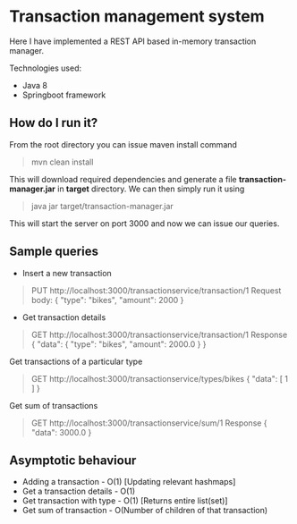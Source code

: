 # Transaction management system

Here I have implemented a REST API based in-memory transaction manager.

Technologies used:
- Java 8
- Springboot framework

## How do I run it?
From the root directory you can issue maven install command
> mvn clean install

This will download required dependencies and generate a file **transaction-manager.jar** in **target** directory. 
We can then simply run it using
> java jar target/transaction-manager.jar

This will start the server on port 3000 and now we can issue our queries.

## Sample queries
- Insert a new transaction
> PUT http://localhost:3000/transactionservice/transaction/1 
> Request body:
> {
> 	"type": "bikes",
> 	 "amount": 2000
> }

- Get transaction details
>GET http://localhost:3000/transactionservice/transaction/1 
> Response
> {
>     "data": {
> "type": "bikes",
> "amount": 2000.0
> }
> }

Get transactions of a particular type
> GET http://localhost:3000/transactionservice/types/bikes
> {
> "data": [
> 1
> ]
> }

Get sum of transactions
> GET http://localhost:3000/transactionservice/sum/1
> Response
> {
> "data": 3000.0
> }

## Asymptotic behaviour
- Adding a transaction - O(1) [Updating relevant hashmaps]
- Get a transaction details - O(1)
- Get transaction with type - O(1) [Returns entire list(set)]
- Get sum of transaction - O(Number of children of that transaction)


